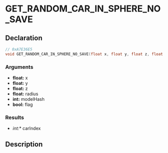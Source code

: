 # GET_RANDOM_CAR_IN_SPHERE_NO_SAVE

## Declaration
```cpp
// 0xA7E36E5
void GET_RANDOM_CAR_IN_SPHERE_NO_SAVE(float x, float y, float z, float radius, int modelHash, bool flag, int* carIndex);
```

### Arguments
- **float:** x
- **float:** y
- **float:** z
- **float:** radius
- **int:** modelHash
- **bool:** flag

### Results
- **int*:** carIndex

## Description
